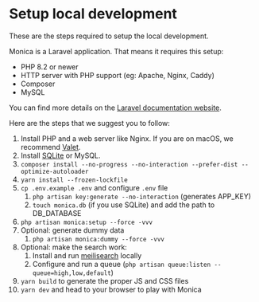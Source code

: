 # Setup local development

These are the steps required to setup the local development.

Monica is a Laravel application. That means it requires this setup:

* PHP 8.2 or newer
* HTTP server with PHP support (eg: Apache, Nginx, Caddy)
* Composer
* MySQL

You can find more details on the [Laravel documentation website](https://laravel.com/docs/master/installation).

Here are the steps that we suggest you to follow:

1. Install PHP and a web server like Nginx. If you are on macOS, we recommend [Valet](https://laravel.com/docs/9.x/valet).
2. Install [SQLite](https://formulae.brew.sh/formula/sqlite) or MySQL.
3. `composer install --no-progress --no-interaction --prefer-dist --optimize-autoloader`
4. `yarn install --frozen-lockfile`
5. `cp .env.example .env` and configure `.env` file
   1. `php artisan key:generate --no-interaction` (generates APP\_KEY)
   2. `touch monica.db` (if you use SQLite) and add the path to DB\_DATABASE
6. `php artisan monica:setup --force -vvv`
7. Optional: generate dummy data
   1. `php artisan monica:dummy --force -vvv`
8. Optional: make the search work:
   1. Install and run [meilisearch](https://www.meilisearch.com/) locally
   2. Configure and run a queue (`php artisan queue:listen --queue=high,low,default`)
9. `yarn build` to generate the proper JS and CSS files
10. `yarn dev` and head to your browser to play with Monica
